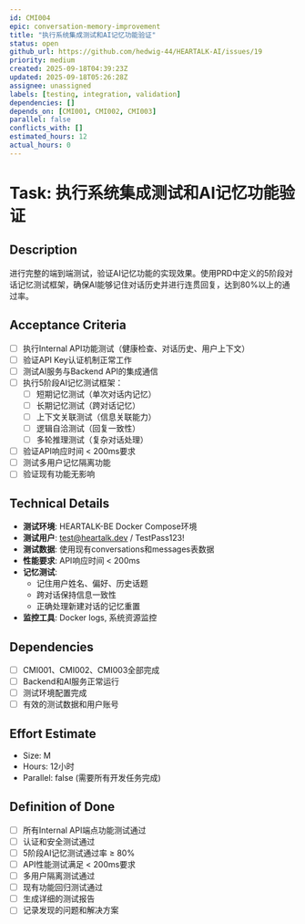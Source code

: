 ```yaml
---
id: CMI004
epic: conversation-memory-improvement
title: "执行系统集成测试和AI记忆功能验证"
status: open
github_url: https://github.com/hedwig-44/HEARTALK-AI/issues/19
priority: medium
created: 2025-09-18T04:39:23Z
updated: 2025-09-18T05:26:28Z
assignee: unassigned
labels: [testing, integration, validation]
dependencies: []
depends_on: [CMI001, CMI002, CMI003]
parallel: false
conflicts_with: []
estimated_hours: 12
actual_hours: 0
---
```


# Task: 执行系统集成测试和AI记忆功能验证

## Description
进行完整的端到端测试，验证AI记忆功能的实现效果。使用PRD中定义的5阶段对话记忆测试框架，确保AI能够记住对话历史并进行连贯回复，达到80%以上的通过率。

## Acceptance Criteria
- [ ] 执行Internal API功能测试（健康检查、对话历史、用户上下文）
- [ ] 验证API Key认证机制正常工作
- [ ] 测试AI服务与Backend API的集成通信
- [ ] 执行5阶段AI记忆测试框架：
  - [ ] 短期记忆测试（单次对话内记忆）
  - [ ] 长期记忆测试（跨对话记忆）
  - [ ] 上下文关联测试（信息关联能力）
  - [ ] 逻辑自洽测试（回复一致性）
  - [ ] 多轮推理测试（复杂对话处理）
- [ ] 验证API响应时间 < 200ms要求
- [ ] 测试多用户记忆隔离功能
- [ ] 验证现有功能无影响

## Technical Details
- **测试环境**: HEARTALK-BE Docker Compose环境
- **测试用户**: test@heartalk.dev / TestPass123!
- **测试数据**: 使用现有conversations和messages表数据
- **性能要求**: API响应时间 < 200ms
- **记忆测试**: 
  - 记住用户姓名、偏好、历史话题
  - 跨对话保持信息一致性
  - 正确处理新建对话的记忆重置
- **监控工具**: Docker logs, 系统资源监控

## Dependencies
- [ ] CMI001、CMI002、CMI003全部完成
- [ ] Backend和AI服务正常运行
- [ ] 测试环境配置完成
- [ ] 有效的测试数据和用户账号

## Effort Estimate
- Size: M
- Hours: 12小时
- Parallel: false (需要所有开发任务完成)

## Definition of Done
- [ ] 所有Internal API端点功能测试通过
- [ ] 认证和安全测试通过
- [ ] 5阶段AI记忆测试通过率 ≥ 80%
- [ ] API性能测试满足 < 200ms要求
- [ ] 多用户隔离测试通过
- [ ] 现有功能回归测试通过
- [ ] 生成详细的测试报告
- [ ] 记录发现的问题和解决方案